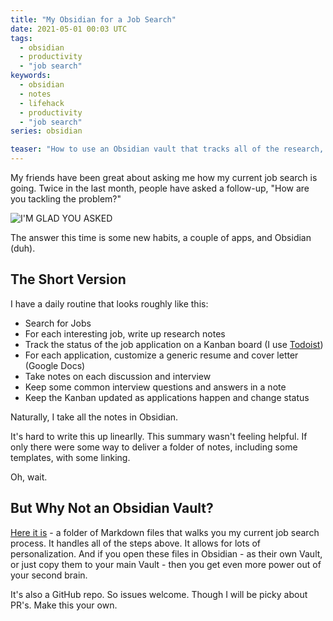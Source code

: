 ```yaml
---
title: "My Obsidian for a Job Search"
date: 2021-05-01 00:03 UTC
tags:
  - obsidian
  - productivity
  - "job search"
keywords:
  - obsidian
  - notes
  - lifehack
  - productivity
  - "job search"
series: obsidian

teaser: "How to use an Obsidian vault that tracks all of the research, interview notes, and status during a job search."    
---
```


[todo]: https://todoist.com
[vault]: https://github.com/infews/job_search_in_obsidian

My friends have been great about asking me how my current job search is going. Twice in the last month, people have asked a follow-up, "How are you tackling the problem?"

![I'M GLAD YOU ASKED](images/obsidian/glad.jpg)

The answer this time is some new habits, a couple of apps, and Obsidian (duh).

## The Short Version

I have a daily routine that looks roughly like this:

- Search for Jobs
- For each interesting job, write up research notes
- Track the status of the job application on a Kanban board (I use [Todoist][todo])
- For each application, customize a generic resume and cover letter (Google Docs)
- Take notes on each discussion and interview
- Keep some common interview questions and answers in a note
- Keep the Kanban updated as applications happen and change status

Naturally, I take all the notes in Obsidian.

It's hard to write this up linearlly. This summary wasn't feeling helpful. If only there were some way to deliver a folder of notes, including some templates, with some linking.

Oh, wait.

## But Why Not an Obsidian Vault?

[Here it is][vault] - a folder of Markdown files that walks you my current job search process. It handles all of the steps above. It allows for lots of personalization. And if you open these files in Obsidian - as their own Vault, or just copy them to your main Vault - then you get even more power out of your second brain.

It's also a GitHub repo. So issues welcome. Though I will be picky about PR's. Make this your own.



